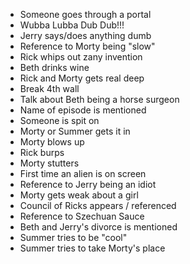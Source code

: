 - Someone goes through a portal
- Wubba Lubba Dub Dub!!!
- Jerry says/does anything dumb
- Reference to Morty being "slow"
- Rick whips out zany invention
- Beth drinks wine
- Rick and Morty gets real deep
- Break 4th wall
- Talk about Beth being a horse surgeon
- Name of episode is mentioned
- Someone is spit on
- Morty or Summer gets it in
- Morty blows up
- Rick burps
- Morty stutters
- First time an alien is on screen
- Reference to Jerry being an idiot
- Morty gets weak about a girl
- Council of Ricks appears / referenced
- Reference to Szechuan Sauce
- Beth and Jerry's divorce is mentioned
- Summer tries to be "cool"
- Summer tries to take Morty's place
